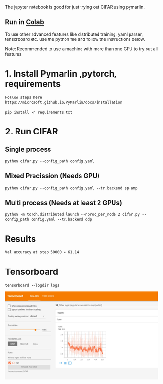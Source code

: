 The jupyter notebook is good for just trying out CIFAR using pymarlin.
## Run in [Colab](https://colab.research.google.com/github/microsoft/PyMarlin/blob/main/examples/cifar_image_classification/CIFAR.ipynb)

To use other advanced features like distributed training, yaml parser, tensorboard etc. use the python file and follow the instructions below.

Note: Recommended to use a machine with more than one GPU to try out all features

# 1. Install Pymarlin ,pytorch, requirements

    Follow steps here https://microsoft.github.io/PyMarlin/docs/installation
    
    pip install -r requirements.txt

# 2. Run CIFAR

## Single process

    python cifar.py --config_path config.yaml

## Mixed Precission (Needs GPU)

    python cifar.py --config_path config.yaml --tr.backend sp-amp

## Multi process (Needs at least 2 GPUs)

    python -m torch.distributed.launch --nproc_per_node 2 cifar.py --config_path config.yaml --tr.backend ddp

# Results

    Val accuracy at step 50000 = 61.14

# Tensorboard

    tensorboard --logdir logs

![tensorboard](.images/tensorboard_screenshot.jpg)